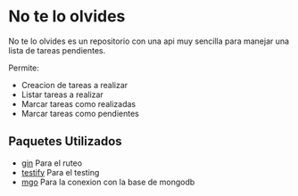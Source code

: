# No te lo olvides

No te lo olvides es un repositorio con una api muy sencilla para manejar una lista de tareas pendientes.

Permite:

- Creacion de tareas a realizar
- Listar tareas a realizar
- Marcar tareas como realizadas
- Marcar tareas como pendientes

## Paquetes Utilizados

- [gin] Para el ruteo
- [testify] Para el testing
- [mgo] Para la conexion con la base de mongodb

[gin]: <https://github.com/gin-gonic/gin>
[testify]: <https://github.com/stretchr/testify>
[mgo]: <https://gopkg.in/mgo.v2>